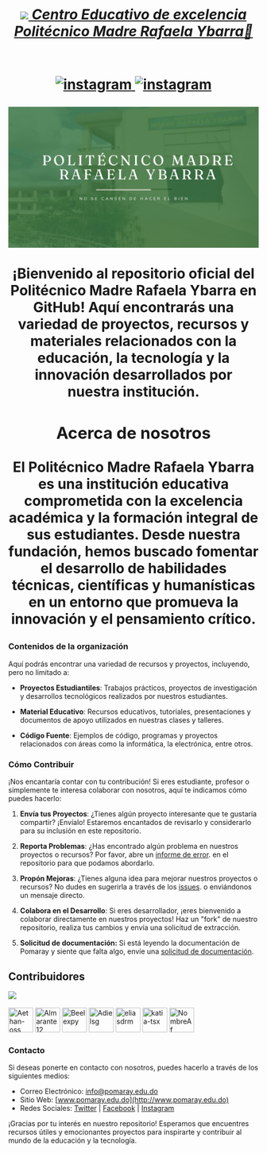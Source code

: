<h1 align="center">
    <a href="https://pomaray.edu.do/#gh-light-mode-only">
    <img src="https://avatars.githubusercontent.com/u/146970277?s=200&v=4>
    </a>
</h1>

<p align="center">
  <i align="center">Centro Educativo de excelencia Politécnico Madre Rafaela  Ybarra🚀</i>
</p>

<h4 align="center">
  <br>
  <a href="https://instagram.com/yoamoapomaray">
    <img src="https://img.shields.io/badge/instagram-whitesmoke.svg?style=flat-square&logo=instagram" alt="instagram" style="height: 20px;">
  </a>
  <a href="https://facebook.com/lovepomaray">
    <img src="https://img.shields.io/badge/facebook-blue.svg?style=flat-square&logo=facebook" alt="instagram" style="height: 20px;">
  </a>

  <br/>

<p align="center">
<a href="https://amplication.com/#gh-light-mode-only">
    <img src="https://github.com/pomaray/pomaray-app/blob/main/public/images/banner/home.png?raw=true">
    </a>
</p>

¡Bienvenido al repositorio oficial del Politécnico Madre Rafaela Ybarra en GitHub! Aquí encontrarás una variedad de proyectos, recursos y materiales relacionados con la educación, la tecnología y la innovación desarrollados por nuestra institución.

### Acerca de nosotros

El Politécnico Madre Rafaela Ybarra es una institución educativa comprometida con la excelencia académica y la formación integral de sus estudiantes. Desde nuestra fundación, hemos buscado fomentar el desarrollo de habilidades técnicas, científicas y humanísticas en un entorno que promueva la innovación y el pensamiento crítico.

### Contenidos de la organización

Aquí podrás encontrar una variedad de recursos y proyectos, incluyendo, pero no limitado a:

- **Proyectos Estudiantiles**: Trabajos prácticos, proyectos de investigación y desarrollos tecnológicos realizados por nuestros estudiantes.
  
- **Material Educativo**: Recursos educativos, tutoriales, presentaciones y documentos de apoyo utilizados en nuestras clases y talleres.
  
- **Código Fuente**: Ejemplos de código, programas y proyectos relacionados con áreas como la informática, la electrónica, entre otros.

### Cómo Contribuir

¡Nos encantaría contar con tu contribución! Si eres estudiante, profesor o simplemente te interesa colaborar con nosotros, aquí te indicamos cómo puedes hacerlo:

1. **Envía tus Proyectos**: ¿Tienes algún proyecto interesante que te gustaría compartir? ¡Envíalo! Estaremos encantados de revisarlo y considerarlo para su inclusión en este repositorio.

2. **Reporta Problemas**: ¿Has encontrado algún problema en nuestros proyectos o recursos? Por favor, abre un [informe de error](https://github.com/pomaray/pomaray/issues/new?assignees=&labels=type%3A+bug&template=bug.yaml&title=%F0%9F%90%9B+Reporte+de+error%3A+). en el repositorio para que podamos abordarlo.

3. **Propón Mejoras**: ¿Tienes alguna idea para mejorar nuestros proyectos o recursos? No dudes en sugerirla a través de los [issues](https://github.com/pomaray/pomaray/issues/new?assignees=&labels=type%3A+feature+request&template=feature.yml).
 o enviándonos un mensaje directo.

4. **Colabora en el Desarrollo**: Si eres desarrollador, ¡eres bienvenido a colaborar directamente en nuestros proyectos! Haz un "fork" de nuestro repositorio, realiza tus cambios y envía una solicitud de extracción.

5. **Solicitud de documentación:** Si está leyendo la documentación de Pomaray y siente que falta algo, envíe una [solicitud de documentación](https://github.com/pomaray/pomaray/issues/new?assignees=&labels=type%3A+docs&template=documentation-request.yaml&title=%F0%9F%93%96+Documentación%3A+).

## Contribuidores

<a href="https://github.com/pomaray/graphs/contributors">
  <img src="https://contrib.rocks/image?repo=pomaray" />
</a>

[//]: contributor-faces
<a href="https://github.com/Aethan-oss"><img src="https://avatars.githubusercontent.com/u/147565202?v=4" title="Aethan-oss" width="50" height="50"></a>
<a href="https://github.com/Almarante12"><img src="https://avatars.githubusercontent.com/u/149071635?v=4" title="Almarante12" width="50" height="50"></a>
<a href="https://github.com/Beelexpy"><img src="https://avatars.githubusercontent.com/u/147563711?v=4" title="Beelexpy" width="50" height="50"></a>
<a href="https://github.com/Adielsg"><img src="https://avatars.githubusercontent.com/u/147564544?v=4" title="Adielsg" width="50" height="50"></a>
<a href="https://github.com/eliasdrm"><img src="https://avatars.githubusercontent.com/u/114700694?v=4" title="eliasdrm" width="50" height="50"></a>
<a href="https://github.com/katia-tsx"><img src="https://avatars.githubusercontent.com/u/123526476?v=4" title="katia-tsx" width="50" height="50"></a>
<a href="https://github.com/NombreAf"><img src="https://avatars.githubusercontent.com/u/86320830?v=4" title="NombreAf" width="50" height="50"></a>


### Contacto

Si deseas ponerte en contacto con nosotros, puedes hacerlo a través de los siguientes medios:

- Correo Electrónico: info@pomaray.edu.do
- Sitio Web: [www.pomaray.edu.do](http://www.pomaray.edu.do)
- Redes Sociales: [Twitter](https://twitter.com/yoamoapomaray) | [Facebook](https://www.facebook.com/yoamoapomaray) | [Instagram](https://www.instagram.com/yoamoapomaray)

¡Gracias por tu interés en nuestro repositorio! Esperamos que encuentres recursos útiles y emocionantes proyectos para inspirarte y contribuir al mundo de la educación y la tecnología.
